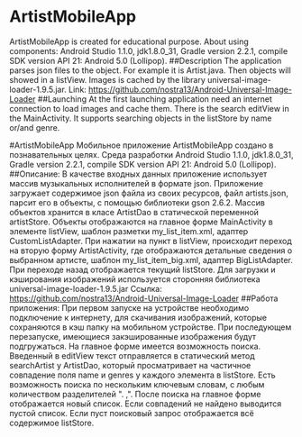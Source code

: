 # ArtistMobileApp
ArtistMobileApp is created for educational purpose.
About using components: Android Studio 1.1.0, jdk1.8.0_31, Gradle version 2.2.1, compile SDK version API 21: Android 5.0 (Lollipop).
##Description
The application parses json files to the object. For example it is Artist.java.
Then objects will showed in a listView. Images is cached by the library universal-image-loader-1.9.5.jar.
Link: https://github.com/nostra13/Android-Universal-Image-Loader
##Launching
At the first launching application need an internet connection to load images and cache them.
There is the search editView in the MainActivity. It supports searching objects in the listStore by name or/and genre.

#ArtistMobileApp
Мобильное приложение ArtistMobileApp создано в познавательных целях.
Среда разработки Android Studio 1.1.0, jdk1.8.0_31, Gradle version 2.2.1, compile SDK version API 21: Android 5.0 (Lollipop).
##Описание:
В качестве входных данных приложение использует массив музыкальных исполнителей в формате json. Приложение загружает содержимое json файла из своих ресурсов, файл artists.json, парсит его в объекты, с помощью библиотеки gson 2.6.2. Массив объектов хранится в класе ArtistDao в статической переменной artistStore.
Объекты отображаются на главное форме MainActivity в элементе listView, шаблон разметки my_list_item.xml, адаптер CustomListAdapter.
При нажатии на пункт в listView, происходит переход на вторую форму ArtistActivity, где отображаются детальные сведения о выбранном артисте,
шаблон my_list_item_big.xml, адаптер BigListAdapter.
При переходе назад отображается текущий listStore.
Для загрузки и кэширования изображений используется сторонняя библиотека universal-image-loader-1.9.5.jar
Ссылка:
https://github.com/nostra13/Android-Universal-Image-Loader
##Работа приложения:
При первом запуске на устройстве необходимо подключение к интернету, для скачивания изображений, которые сохраняются в кэш папку на мобильном устройстве. При последующем перезапуске, имеющиеся закэшированные изображения будут подгружаться.
На главное форме имеется возможность поиска. Введенный в editView текст отправляется в статический метод searchArtist у ArtistDao, который просматривает на частичное совпадение поля name и genres у каждого элемента в listStore. Есть возможность поиска по нескольким ключевым словам, с любым количеством разделителей ". ,". После поиска на главное форме отображается новый список. Если совпадений не найдено выводится пустой список. Если пуст поисковый запрос отображается всё содержимое listStore.




